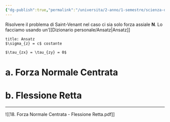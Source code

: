 ```yaml
---
{"dg-publish":true,"permalink":"/universita/2-anno/1-semestre/scienza-delle-costruzioni/appunti/18-sv-forza-normale-centrata-and-flessione-retta/"}
---
```



Risolvere il problema di Saint-Venant nel caso ci sia solo forza assiale $\mathbf{N}$.
Lo facciamo usando un'[[Dizionario personale/Ansatz\|Ansatz]]
```ad-success
title: Ansatz
$\sigma_{z} = c$ costante

$\tau_{zx} = \tau_{zy} = 0$

```

# a. Forza Normale Centrata

# b. Flessione Retta







___
![[18. Forza Normale Centrata - Flessione Retta.pdf]]